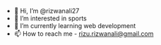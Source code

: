 - 👋 Hi, I’m @rizwanali27
- 👀 I’m interested in sports
- 🌱 I’m currently learning web development
- 📫 How to reach me - rizu.rizwanali@gmail.com
